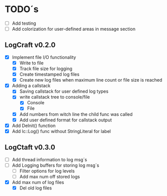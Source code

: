 # TODO´s

- [ ] Add testing
- [ ] Add colorization for user-defined areas in message section

## LogCraft v0.2.0

- [x] Implement file I/O functionality
  - [x] Write to file
  - [x] Track file size for logging
  - [x] Create timestamped log files
  - [x] Create new log files when maximum line count or file size is reached
- [x] Adding a callstack
  - [x] Saving callstack for user defined log types
  - [x] write callstack tree to console/file
    - [x] Console
    - [x] File
  - [x] Add numbers from witch line the child func was called
  - [x] Add user defined format for callstack output
- [x] Add DeInit() function
- [x] Add lc::Log() func without StringLiteral for label

## LogCtaft v0.3.0

- [ ] Add thread information to log msg´s
- [ ] Add Logging buffers for storing log msg´s
  - [ ] Filter options for log levels
  - [ ] Add max num off stored logs
- [x] Add max num of log files
  - [x] Del old log files

